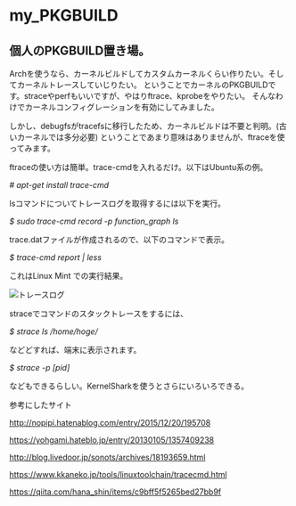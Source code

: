 # my_PKGBUILD

## 個人のPKGBUILD置き場。

Archを使うなら、カーネルビルドしてカスタムカーネルくらい作りたい。そしてカーネルトレースしていじりたい。
ということでカーネルのPKGBUILDです。straceやperfもいいですが、やはりftrace、kprobeをやりたい。
そんなわけでカーネルコンフィグレーションを有効にしてみました。

しかし、debugfsがtracefsに移行したため、カーネルビルドは不要と判明。(古いカーネルでは多分必要)
ということであまり意味はありませんが、ftraceを使ってみます。

ftraceの使い方は簡単。trace-cmdを入れるだけ。以下はUbuntu系の例。

*# apt-get install trace-cmd*

lsコマンドについてトレースログを取得するには以下を実行。

*$ sudo trace-cmd record -p function_graph ls*

trace.datファイルが作成されるので、以下のコマンドで表示。

*$ trace-cmd report | less*

これはLinux Mint での実行結果。

![トレースログ](https://user-images.githubusercontent.com/55984656/71972734-a0840300-3250-11ea-99ad-37c44af96fca.png)


straceでコマンドのスタックトレースをするには、

*$ strace ls /home/hoge/*

などどすれば、端末に表示されます。

*$ strace -p [pid]*

などもできるらしい。KernelSharkを使うとさらにいろいろできる。

参考にしたサイト

<http://nopipi.hatenablog.com/entry/2015/12/20/195708>

<https://yohgami.hateblo.jp/entry/20130105/1357409238>

<http://blog.livedoor.jp/sonots/archives/18193659.html>

<https://www.kkaneko.jp/tools/linuxtoolchain/tracecmd.html>

<https://qiita.com/hana_shin/items/c9bff5f5265bed27bb9f>
